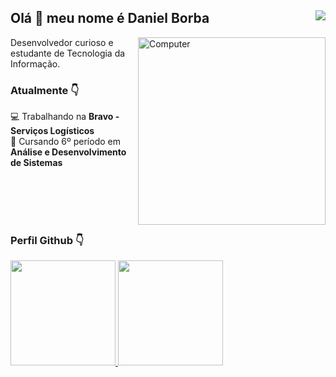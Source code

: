 ## Olá 👋 meu nome é Daniel Borba  <img src="https://komarev.com/ghpvc/?username=danielbgc&color=blueviolet&label=Visualizações+do+perfil&style=flat-square" align="right"/>

<img src="https://raw.githubusercontent.com/MicaelliMedeiros/micaellimedeiros/master/image/computer-illustration.png" min-width="400px" max-width="300px" width="300px" align="right" alt="Computer">

<p>Desenvolvedor curioso e estudante de Tecnologia da Informação.<br>

 ### Atualmente 👇
 💻 Trabalhando na **Bravo - Serviços Logísticos**
 <br/> 
 📕 Cursando 6º período em **Análise e Desenvolvimento de Sistemas**
 
 <br/> <br/> <br/> <br/> 
 
 ### Perfil Github 👇
 <div style="display: flex; flex-direction: row;">
  <a href="https://github.com/danielbgc">
    <img style="height: 12em;" src="https://github-readme-stats.vercel.app/api?username=danielbgc&show_icons=true&theme=jolly"/>
    <img style="height: 12em;" src="https://github-readme-stats.vercel.app/api/top-langs/?username=danielbgc&layout=compact&langs_count=7&theme=jolly"/>
  <a/>
</div>
